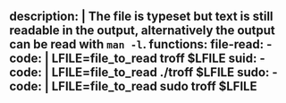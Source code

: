description: |
 The file is typeset but text is still readable in the output, alternatively the output can be read with `man -l`.
functions:
  file-read:
    - code: |
        LFILE=file_to_read
        troff $LFILE
  suid:
    - code: |
        LFILE=file_to_read
        ./troff $LFILE
  sudo:
    - code: |
        LFILE=file_to_read
        sudo troff $LFILE
---
